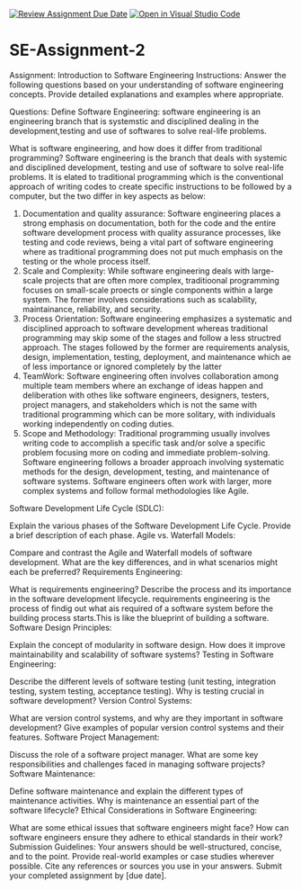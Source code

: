 [![Review Assignment Due Date](https://classroom.github.com/assets/deadline-readme-button-24ddc0f5d75046c5622901739e7c5dd533143b0c8e959d652212380cedb1ea36.svg)](https://classroom.github.com/a/-ucQIGTc)
[![Open in Visual Studio Code](https://classroom.github.com/assets/open-in-vscode-718a45dd9cf7e7f842a935f5ebbe5719a5e09af4491e668f4dbf3b35d5cca122.svg)](https://classroom.github.com/online_ide?assignment_repo_id=15252053&assignment_repo_type=AssignmentRepo)
# SE-Assignment-2
Assignment: Introduction to Software Engineering
Instructions:
Answer the following questions based on your understanding of software engineering concepts. Provide detailed explanations and examples where appropriate.

Questions:
Define Software Engineering: software engineering is an engineering branch that is systemstic and disciplined dealing in the development,testing and use of softwares to solve real-life problems.

What is software engineering, and how does it differ from traditional programming? Software engineering is the branch that deals with systemic and disciplined development, testing and use of software to solve real-life problems. It is elated to traditional programming which is the conventional approach of writing codes to create specific instructions to be followed by a computer, but the two differ in key aspects as below:
1. Documentation and quality assurance: Software engineering places a strong emphasis on documentation, both for the code and the entire software development process with quality assurance processes, like testing and code reviews, being a vital part of software engineering where as traditional programming does not put much emphasis on the testing or the whole process itself.
2. Scale and Complexity: While software engineering deals with large-scale projects that are often more complex, traditioonal programming focuses on small-scale proects or single components within a large system. The former involves considerations such as scalability, maintainance, reliability, and security.
3. Process Orientation: Software engineering emphasizes a systematic and disciplined approach to software development whereas traditional programming may skip some of the stages and follow a less structred approach. The stages followed by the former are requirements analysis, design, implementation, testing, deployment, and maintenance which ae of less importance or ignored completely by the latter
4. TeamWork: Software engineering often involves collaboration among multiple team members where an exchange of ideas happen and deliberation with othes like software engineers, designers, testers, project managers, and stakeholders which is not the same with traditional programming which can be more solitary, with individuals working independently on coding duties.
5. Scope and Methodology: Traditional programming usually involves writing code to accomplish a specific task and/or solve a specific problem focusing more on coding and immediate problem-solving. Software engineering follows a broader approach involving systematic methods for the design, development, testing, and maintenance of software systems. Software engineers often work with larger, more complex systems and follow formal methodologies like Agile.

Software Development Life Cycle (SDLC):

Explain the various phases of the Software Development Life Cycle. Provide a brief description of each phase.
Agile vs. Waterfall Models:

Compare and contrast the Agile and Waterfall models of software development. What are the key differences, and in what scenarios might each be preferred?
Requirements Engineering:

What is requirements engineering? Describe the process and its importance in the software development lifecycle.
requirements engineering is the process of findig out what ais required of a software system before the building process starts.This is like the blueprint of building a software.
Software Design Principles:

Explain the concept of modularity in software design. How does it improve maintainability and scalability of software systems?
Testing in Software Engineering:

Describe the different levels of software testing (unit testing, integration testing, system testing, acceptance testing). Why is testing crucial in software development?
Version Control Systems:

What are version control systems, and why are they important in software development? Give examples of popular version control systems and their features.
Software Project Management:

Discuss the role of a software project manager. What are some key responsibilities and challenges faced in managing software projects?
Software Maintenance:

Define software maintenance and explain the different types of maintenance activities. Why is maintenance an essential part of the software lifecycle?
Ethical Considerations in Software Engineering:

What are some ethical issues that software engineers might face? How can software engineers ensure they adhere to ethical standards in their work?
Submission Guidelines:
Your answers should be well-structured, concise, and to the point.
Provide real-world examples or case studies wherever possible.
Cite any references or sources you use in your answers.
Submit your completed assignment by [due date].
